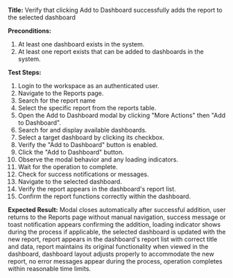**Title:** Verify that clicking Add to Dashboard successfully adds the report to the selected dashboard

**Preconditions:**
  1. At least one dashboard exists in the system.
  2. At least one report exists that can be added to dashboards in the system.

**Test Steps:**
1. Login to the workspace as an authenticated user.
2. Navigate to the Reports page.
3. Search for the report name
4. Select the specific report from the reports table.
5. Open the Add to Dashboard modal by clicking "More Actions" then "Add to Dashboard".
6. Search for and display available dashboards.
7. Select a target dashboard by clicking its checkbox.
8. Verify the "Add to Dashboard" button is enabled.
9. Click the "Add to Dashboard" button.
10. Observe the modal behavior and any loading indicators.
11. Wait for the operation to complete.
12. Check for success notifications or messages.
13. Navigate to the selected dashboard.
14. Verify the report appears in the dashboard's report list.
15. Confirm the report functions correctly within the dashboard.

**Expected Result:**
  Modal closes automatically after successful addition, user returns to the Reports page without manual navigation, success message or toast notification appears confirming the addition, loading indicator shows during the process if applicable, the selected dashboard is updated with the new report, report appears in the dashboard's report list with correct title and data, report maintains its original functionality when viewed in the dashboard, dashboard layout adjusts properly to accommodate the new report, no error messages appear during the process, operation completes within reasonable time limits.